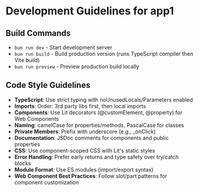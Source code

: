 # Development Guidelines for app1

## Build Commands
- `bun run dev` - Start development server
- `bun run build` - Build production version (runs TypeScript compiler then Vite build)
- `bun run preview` - Preview production build locally

## Code Style Guidelines
- **TypeScript**: Use strict typing with noUnusedLocals/Parameters enabled
- **Imports**: Order: 3rd party libs first, then local imports
- **Components**: Use Lit decorators (@customElement, @property) for Web Components
- **Naming**: camelCase for properties/methods, PascalCase for classes
- **Private Members**: Prefix with underscore (e.g., _onClick)
- **Documentation**: JSDoc comments for components and public properties
- **CSS**: Use component-scoped CSS with Lit's static styles
- **Error Handling**: Prefer early returns and type safety over try/catch blocks
- **Module Format**: Use ES modules (import/export syntax)
- **Web Component Best Practices**: Follow slot/part patterns for component customization
